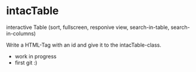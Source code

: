 # intacTable
interactive Table (sort, fullscreen, responive view, search-in-table, search-in-columns)

Write a HTML-Tag with an id and give it to the intacTable-class.

- work in progress
- first git :)
